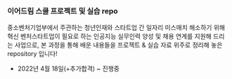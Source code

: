 ### 이어드림 스쿨 프로젝트 및 실습 repo

중소벤처기업부에서 주관하는 청년인재와 스타트업 간 일자리 미스매치 해소하기 위해 혁신 벤처스타트업이 필요로 하는 인공지능 실무인력 양성 및 채용 연계를 지원해 드리는 사업으로,
본 과정을 통해 배운 내용들을 프로젝트 & 실습 자료 위주로 정리해 놓은 repository 입니다!


- 2022년 4월 18일(+추가합격) ~ 진행중


